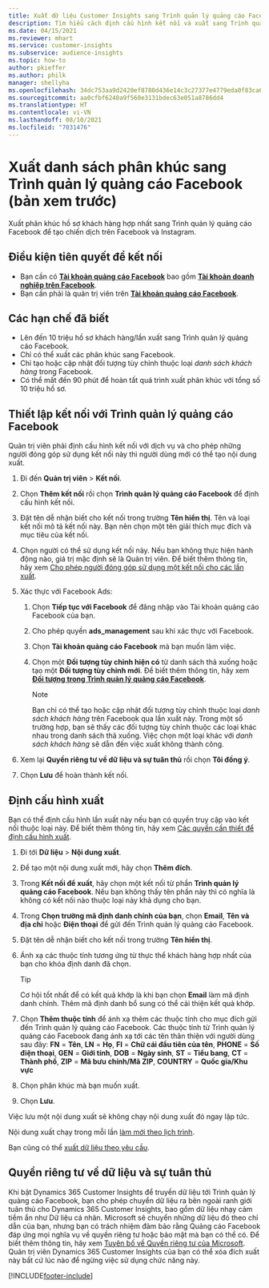 ```yaml
---
title: Xuất dữ liệu Customer Insights sang Trình quản lý quảng cáo Facebook
description: Tìm hiểu cách định cấu hình kết nối và xuất sang Trình quản lý quảng cáo Facebook.
ms.date: 04/15/2021
ms.reviewer: mhart
ms.service: customer-insights
ms.subservice: audience-insights
ms.topic: how-to
author: pkieffer
ms.author: philk
manager: shellyha
ms.openlocfilehash: 34dc753aa9d2420ef8780d436e14c3c27377e4779eda0f83ca6b5424f2328f22
ms.sourcegitcommit: aa0cfbf6240a9f560e3131bdec63e051a8786dd4
ms.translationtype: HT
ms.contentlocale: vi-VN
ms.lasthandoff: 08/10/2021
ms.locfileid: "7031476"
---
```

# <a name="export-segments-list-to-facebook-ads-manager-preview"></a>Xuất danh sách phân khúc sang Trình quản lý quảng cáo Facebook (bản xem trước)

Xuất phân khúc hồ sơ khách hàng hợp nhất sang Trình quản lý quảng cáo Facebook để tạo chiến dịch trên Facebook và Instagram.

## <a name="prerequisites-for-connection"></a>Điều kiện tiên quyết để kết nối

- Bạn cần có [**Tài khoản quảng cáo Facebook**](https://www.facebook.com/business/learn/lessons/step-by-step-ads-manager-account) bao gồm [**Tài khoản doanh nghiệp trên Facebook**](https://business.facebook.com/).
- Bạn cần phải là quản trị viên trên [**Tài khoản quảng cáo Facebook**](https://www.facebook.com/business/learn/lessons/step-by-step-ads-manager-account).

## <a name="known-limitations"></a>Các hạn chế đã biết

- Lên đến 10 triệu hồ sơ khách hàng/lần xuất sang Trình quản lý quảng cáo Facebook.
- Chỉ có thể xuất các phân khúc sang Facebook.
- Chỉ tạo hoặc cập nhật đối tượng tùy chỉnh thuộc loại *danh sách khách hàng* trong Facebook.
- Có thể mất đến 90 phút để hoàn tất quá trình xuất phân khúc với tổng số 10 triệu hồ sơ.

## <a name="set-up-connection-to-facebook-ads-manager"></a>Thiết lập kết nối với Trình quản lý quảng cáo Facebook

Quản trị viên phải định cấu hình kết nối với dịch vụ và cho phép những người đóng góp sử dụng kết nối này thì người dùng mới có thể tạo nội dung xuất.

1. Đi đến **Quản trị viên** > **Kết nối**.

1. Chọn **Thêm kết nối** rồi chọn **Trình quản lý quảng cáo Facebook** để định cấu hình kết nối.

1. Đặt tên dễ nhận biết cho kết nối trong trường **Tên hiển thị**. Tên và loại kết nối mô tả kết nối này. Bạn nên chọn một tên giải thích mục đích và mục tiêu của kết nối.

1. Chọn người có thể sử dụng kết nối này. Nếu bạn không thực hiện hành động nào, giá trị mặc định sẽ là Quản trị viên. Để biết thêm thông tin, hãy xem [Cho phép người đóng góp sử dụng một kết nối cho các lần xuất](connections.md#allow-contributors-to-use-a-connection-for-exports).

1. Xác thực với Facebook Ads: 

   1. Chọn **Tiếp tục với Facebook** để đăng nhập vào Tài khoản quảng cáo Facebook của bạn.

   1. Cho phép quyền **ads_management** sau khi xác thực với Facebook.

   1. Chọn **Tài khoản quảng cáo Facebook** mà bạn muốn làm việc.

   1. Chọn một **Đối tượng tùy chỉnh hiện có** từ danh sách thả xuống hoặc tạo một **Đối tượng tùy chỉnh mới**. Để biết thêm thông tin, hãy xem [**Đối tượng trong Trình quản lý quảng cáo Facebook**](https://www.facebook.com/business/help/744354708981227?id=2469097953376494).
      > [!NOTE]
      > Bạn chỉ có thể tạo hoặc cập nhật đối tượng tùy chỉnh thuộc loại *danh sách khách hàng* trên Facebook qua lần xuất này. Trong một số trường hợp, bạn sẽ thấy các đối tượng tùy chỉnh thuộc các loại khác nhau trong danh sách thả xuống. Việc chọn một loại khác với *danh sách khách hàng* sẽ dẫn đến việc xuất không thành công. 

1. Xem lại **Quyền riêng tư về dữ liệu và sự tuân thủ** rồi chọn **Tôi đồng ý**.

1. Chọn **Lưu** để hoàn thành kết nối.

## <a name="configure-an-export"></a>Định cấu hình xuất

Bạn có thể định cấu hình lần xuất này nếu bạn có quyền truy cập vào kết nối thuộc loại này. Để biết thêm thông tin, hãy xem [Các quyền cần thiết để định cấu hình xuất](export-destinations.md#set-up-a-new-export).

1. Đi tới **Dữ liệu** > **Nội dung xuất**.

1. Để tạo một nội dung xuất mới, hãy chọn **Thêm đích**. 

1. Trong **Kết nối để xuất**, hãy chọn một kết nối từ phần **Trình quản lý quảng cáo Facebook**. Nếu bạn không thấy tên phần này thì có nghĩa là không có kết nối nào thuộc loại này khả dụng cho bạn.

1. Trong **Chọn trường mã định danh chính của bạn**, chọn **Email**, **Tên và địa chỉ** hoặc **Điện thoại** để gửi đến Trình quản lý quảng cáo Facebook. 

1. Đặt tên dễ nhận biết cho kết nối trong trường **Tên hiển thị**.

1. Ánh xạ các thuộc tính tương ứng từ thực thể khách hàng hợp nhất của bạn cho khóa định danh đã chọn.
   > [!TIP]
   > Cơ hội tốt nhất để có kết quả khớp là khi bạn chọn **Email** làm mã định danh chính. Thêm mã định danh bổ sung có thể cải thiện kết quả khớp.

1. Chọn **Thêm thuộc tính** để ánh xạ thêm các thuộc tính cho mục đích gửi đến Trình quản lý quảng cáo Facebook. Các thuộc tính từ Trình quản lý quảng cáo Facebook đang ánh xạ tới các tên thân thiện với người dùng sau đây: **FN** = **Tên**, **LN** = **Họ**, **FI** = **Chữ cái đầu tiên của tên**, **PHONE** = **Số điện thoại**, **GEN** = **Giới tính**, **DOB** = **Ngày sinh**, **ST** = **Tiểu bang**, **CT** = **Thành phố**, **ZIP** = **Mã bưu chính/Mã ZIP**, **COUNTRY** = **Quốc gia/Khu vực**

1. Chọn phân khúc mà bạn muốn xuất.

1. Chọn **Lưu**.

Việc lưu một nội dung xuất sẽ không chạy nội dung xuất đó ngay lập tức.

Nội dung xuất chạy trong mỗi lần [làm mới theo lịch trình](system.md#schedule-tab). 

Bạn cũng có thể [xuất dữ liệu theo yêu cầu](export-destinations.md#run-exports-on-demand). 

## <a name="data-privacy-and-compliance"></a>Quyền riêng tư về dữ liệu và sự tuân thủ

Khi bật Dynamics 365 Customer Insights để truyền dữ liệu tới Trình quản lý quảng cáo Facebook, bạn cho phép chuyển dữ liệu ra bên ngoài ranh giới tuân thủ cho Dynamics 365 Customer Insights, bao gồm dữ liệu nhạy cảm tiềm ẩn như Dữ liệu cá nhân. Microsoft sẽ chuyển những dữ liệu đó theo chỉ dẫn của bạn, nhưng bạn có trách nhiệm đảm bảo rằng Quảng cáo Facebook đáp ứng mọi nghĩa vụ về quyền riêng tư hoặc bảo mật mà bạn có thể có. Để biết thêm thông tin, hãy xem [Tuyên bố về Quyền riêng tư của Microsoft](https://go.microsoft.com/fwlink/?linkid=396732).
Quản trị viên Dynamics 365 Customer Insights của bạn có thể xóa đích xuất này bất cứ lúc nào để ngừng việc sử dụng chức năng này.


[!INCLUDE[footer-include](../includes/footer-banner.md)]
